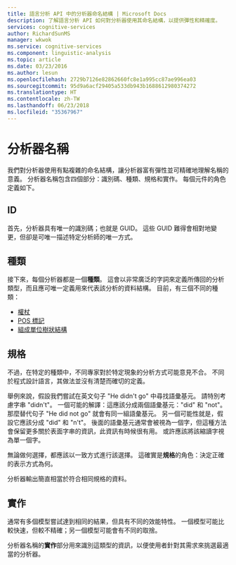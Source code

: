 ```yaml
---
title: 語言分析 API 中的分析器命名結構 | Microsoft Docs
description: 了解語言分析 API 如何對分析器使用其命名結構，以提供彈性和精確度。
services: cognitive-services
author: RichardSunMS
manager: wkwok
ms.service: cognitive-services
ms.component: linguistic-analysis
ms.topic: article
ms.date: 03/23/2016
ms.author: lesun
ms.openlocfilehash: 2729b7126e82862660fc8e1a995cc87ae996ea03
ms.sourcegitcommit: 95d9a6acf29405a533db943b1688612980374272
ms.translationtype: HT
ms.contentlocale: zh-TW
ms.lasthandoff: 06/23/2018
ms.locfileid: "35367967"
---
```

# <a name="analyzer-names"></a>分析器名稱

我們對分析器使用有點複雜的命名結構，讓分析器富有彈性並可精確地理解名稱的意義。
分析器名稱包含四個部分：識別碼、種類、規格和實作。
每個元件的角色定義如下。

## <a name="id"></a>ID
首先，分析器具有唯一的識別碼；也就是 GUID。
這些 GUID 難得會相對地變更，但卻是可唯一描述特定分析師的唯一方式。

## <a name="kind"></a>種類
接下來，每個分析器都是一個**種類**。
這會以非常廣泛的字詞來定義所傳回的分析類型，而且應可唯一定義用來代表該分析的資料結構。
目前，有三個不同的種類：
 - [權杖](Sentences-and-Tokens.md)
 - [POS 標記](Pos-Tagging.md)
 - [組成單位樹狀結構](constituency-parsing.md)

## <a name="specification"></a>規格
不過，在特定的種類中，不同專家對於特定現象的分析方式可能意見不合。
不同於程式設計語言，其做法並沒有清楚而確切的定義。

舉例來說，假設我們嘗試在英文句子 "He didn't go" 中尋找語彙基元。
請特別考慮字串 "didn't"。
一個可能的解譯：這應該分成兩個語彙基元："did" 和 "not"。
那麼替代句子 "He did not go" 就會有同一組語彙基元。
另一個可能性就是，假設它應該分成 "did" 和 "n't"。
後面的語彙基元通常會被視為一個字，但這種方法會保留更多關於表面字串的資訊，此資訊有時候很有用。
或許應該將該縮讀字視為單一個字。

無論做何選擇，都應該以一致方式進行該選擇。
這確實是**規格**的角色：決定正確的表示方式為何。

分析器輸出簡直相當於符合相同規格的資料。

## <a name="implementation"></a>實作

通常有多個模型嘗試達到相同的結果，但具有不同的效能特性。
一個模型可能比較快速，但較不精確；另一個模型可能會有不同的取捨。

分析器名稱的**實作**部分用來識別這類型的資訊，以便使用者針對其需求來挑選最適當的分析器。
